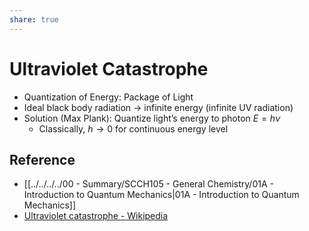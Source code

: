 ```yaml
---
share: true
---
```


# Ultraviolet Catastrophe

- Quantization of Energy: Package of Light
- Ideal black body radiation → infinite energy (infinite UV radiation)
- Solution (Max Plank): Quantize light’s energy to photon $E=h\nu$
	- Classically, $h\to 0$ for continuous energy level

## Reference

- [[../../../../00 - Summary/SCCH105 - General Chemistry/01A - Introduction to Quantum Mechanics|01A - Introduction to Quantum Mechanics]]
- [Ultraviolet catastrophe - Wikipedia](https://en.wikipedia.org/wiki/Ultraviolet_catastrophe)
